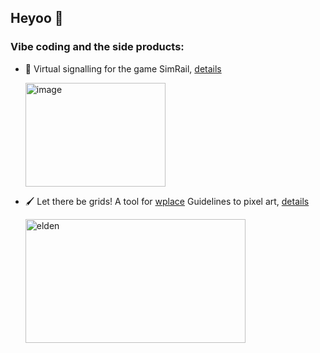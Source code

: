 ## Heyoo 👋

### Vibe coding and the side products:

- 🚆 Virtual signalling for the game SimRail, [details](https://github.com/vsumpi/simrail-evm-120)

  <img width="224" height="166" alt="image" src="https://github.com/user-attachments/assets/649deb00-57e0-461a-9aaa-8c0e22bfcd5b" />

- 🖌️ Let there be grids! A tool for [wplace](https://wplace.live/) Guidelines to pixel art, [details](https://github.com/vsumpi/image-to-pixelgrid)

  <img width="352" height="198" alt="elden" src="https://github.com/user-attachments/assets/7cd95a2a-e138-431f-90a6-a5dd831ac1cf" />
